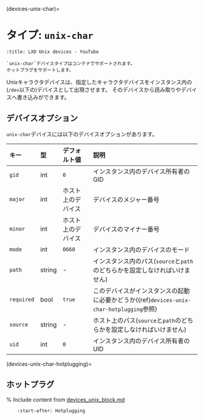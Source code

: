 (devices-unix-char)=
# タイプ: `unix-char`

```{youtube} https://www.youtube.com/watch?v=C2e3LD5wLI8
:title: LXD Unix devices - YouTube
```

```{note}
`unix-char`デバイスタイプはコンテナでサポートされます。
ホットプラグをサポートします。
```

Unixキャラクタデバイスは、指定したキャラクタデバイスをインスタンス内の(`/dev`以下の)デバイスとして出現させます。
そのデバイスから読み取りやデバイスへ書き込みができます。

## デバイスオプション

`unix-char`デバイスには以下のデバイスオプションがあります。

キー       | 型     | デフォルト値       | 説明
:--        | :--    | :--                | :--
`gid`      | int    | `0`                | インスタンス内のデバイス所有者のGID
`major`    | int    | ホスト上のデバイス | デバイスのメジャー番号
`minor`    | int    | ホスト上のデバイス | デバイスのマイナー番号
`mode`     | int    | `0660`             | インスタンス内のデバイスのモード
`path`     | string | -                  | インスタンス内のパス(`source`と`path`のどちらかを設定しなければいけません)
`required` | bool   | `true`             | このデバイスがインスタンスの起動に必要かどうか({ref}`devices-unix-char-hotplugging`参照)
`source`   | string | -                  | ホスト上のパス(`source`と`path`のどちらかを設定しなければいけません)
`uid`      | int    | `0`                | インスタンス内のデバイス所有者の UID

(devices-unix-char-hotplugging)=
## ホットプラグ

% Include content from [devices_unix_block.md](device_unix_block.md)
```{include} devices_unix_block.md
    :start-after: Hotplugging
```
